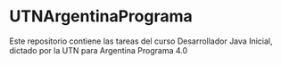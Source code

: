 # UTNArgentinaPrograma
Este repositorio contiene las tareas del curso Desarrollador Java Inicial, dictado por la UTN para Argentina Programa 4.0
